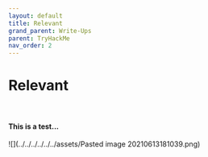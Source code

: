 ```yaml
---
layout: default
title: Relevant
grand_parent: Write-Ups
parent: TryHackMe
nav_order: 2
---
```


# Relevant
<br>

#### This is a test...

![](../../../../../../assets/Pasted image 20210613181039.png)